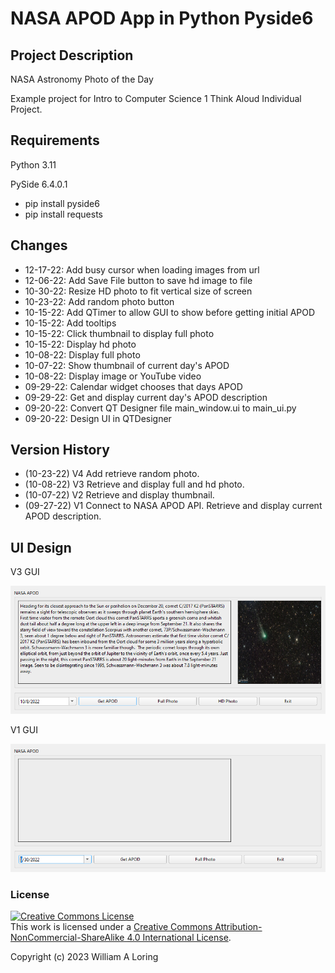 # NASA APOD App in Python Pyside6
## Project Description
NASA Astronomy Photo of the Day

Example project for Intro to Computer Science 1 Think Aloud Individual Project.

## Requirements
 Python 3.11
 
 PySide 6.4.0.1
 - pip install pyside6
 - pip install requests

## Changes
- 12-17-22: Add busy cursor when loading images from url
- 12-06-22: Add Save File button to save hd image to file
- 10-30-22: Resize HD photo to fit vertical size of screen
- 10-23-22: Add random photo button
- 10-15-22: Add QTimer to allow GUI to show before getting initial APOD
- 10-15-22: Add tooltips
- 10-15-22: Click thumbnail to display full photo
- 10-15-22: Display hd photo
- 10-08-22: Display full photo
- 10-07-22: Show thumbnail of current day's APOD
- 10-08-22: Display image or YouTube video
- 09-29-22: Calendar widget chooses that days APOD
- 09-29-22: Get and display current day's APOD description
- 09-20-22: Convert QT Designer file main_window.ui to main_ui.py
- 09-20-22: Design UI in QTDesigner 

## Version History
- (10-23-22) V4 Add retrieve random photo.
- (10-08-22) V3 Retrieve and display full and hd photo.
- (10-07-22) V2 Retrieve and display thumbnail.
- (09-27-22) V1 Connect to NASA APOD API. Retrieve and display current APOD description.

## UI Design
V3 GUI

![](/images/gui_design_3.png)

V1 GUI

![](/images/gui_design_1.png)

### License
<a rel="license" href="http://creativecommons.org/licenses/by-nc-sa/4.0/"><img alt="Creative Commons License" style="border-width:0" src="https://i.creativecommons.org/l/by-nc-sa/4.0/88x31.png" /></a><br />This work is licensed under a <a rel="license" href="http://creativecommons.org/licenses/by-nc-sa/4.0/">Creative Commons Attribution-NonCommercial-ShareAlike 4.0 International License</a>.

Copyright (c) 2023 William A Loring
